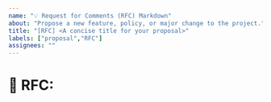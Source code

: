 ```yaml
---
name: "💡 Request for Comments (RFC) Markdown"
about: "Propose a new feature, policy, or major change to the project."
title: "[RFC] <A concise title for your proposal>"
labels: ["proposal","RFC"]
assignees: ""
---
```


# **📌 RFC: <Title>**
**Author(s):** @github-handle  
**Status:** [Proposal | Discussion | Approved | Rejected | Implementing | Completed]  
**Created Date:** YYYY-MM-DD  
**Last Updated:** YYYY-MM-DD  

---

## **🎯 Summary**
_A brief one-paragraph summary of the proposed change._

---

## **🔍 Motivation**
_Why is this RFC needed? What problem does it solve?_

- Describe the problem or inefficiency.
- Explain why existing solutions are insufficient.
- Provide real-world examples or use cases.

---

## **🛠️ Detailed Design**
_A technical breakdown of how this RFC should be implemented._

- **New features or APIs**
- **Changes to existing components**
- **Infrastructure or dependency considerations**
- **Security, performance, or compatibility concerns**

---

## **⚖️ Alternatives Considered**
_Describe alternative approaches and why they were not chosen._

- **Option 1:** Pros & Cons
- **Option 2:** Pros & Cons

---

## **🚧 Drawbacks & Risks**
_What are the potential downsides of this proposal?_

- **Impact on backward compatibility**
- **Performance concerns**
- **Adoption challenges**

---

## **❓ Unresolved Questions**
_List any open concerns or aspects that need further discussion._

- Question 1
- Question 2

---

## **✅ Next Steps**
_Actions needed to move forward._

1. Community discussion
2. Iterating on feedback
3. Decision by maintainers
4. Implementation tracking

---

### **📣 Feedback & Discussion**
Please add comments below with feedback, suggestions, or concerns.

---

_Thank you for contributing to the project's growth! 🎉_
